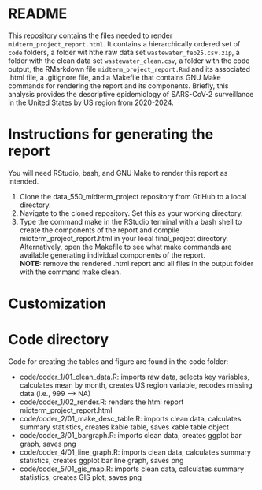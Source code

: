 README
================

This repository contains the files needed to render
`midterm_project_report.html`. It contains a hierarchically ordered set
of `code` folders, a folder wit hthe raw data set
`wastewater_feb25.csv.zip`, a folder with the clean data set
`wastewater_clean.csv`, a folder with the code output, the RMarkdown
file `midterm_project_report.Rmd` and its associated .html file, a
.gitignore file, and a Makefile that contains GNU Make commands for
rendering the report and its components. Briefly, this analysis provides
the descriptive epidemiology of SARS-CoV-2 surveillance in the United
States by US region from 2020-2024.

# Instructions for generating the report

You will need RStudio, bash, and GNU Make to render this report as
intended.

1.  Clone the data_550_midterm_project repository from GtiHub to a local
    directory.
2.  Navigate to the cloned repository. Set this as your working
    directory.
3.  Type the command make in the RStudio terminal with a bash shell to
    create the components of the report and compile
    midterm_project_report.html in your local final_project directory.
    Alternatively, open the Makefile to see what make commands are
    available generating individual components of the report.  
    **NOTE:** remove the rendered .html report and all files in the
    output folder with the command make clean.

# Customization

# Code directory

Code for creating the tables and figure are found in the code folder:

- code/coder_1/01_clean_data.R: imports raw data, selects key variables,
  calculates mean by month, creates US region variable, recodes missing
  data (i.e., 999 –\> NA)
- code/coder_1/02_render.R: renders the html report
  midterm_project_report.html
- code/coder_2/01_make_desc_table.R: imports clean data, calculates
  summary statistics, creates kable table, saves kable table object
- code/coder_3/01_bargraph.R: imports clean data, creates ggplot bar
  graph, saves png
- code/coder_4/01_line_graph.R: imports clean data, calculates summary
  statistics, creates ggplot bar line graph, saves png
- code/coder_5/01_gis_map.R: imports clean data, calculates summary
  statistics, creates GIS plot, saves png

